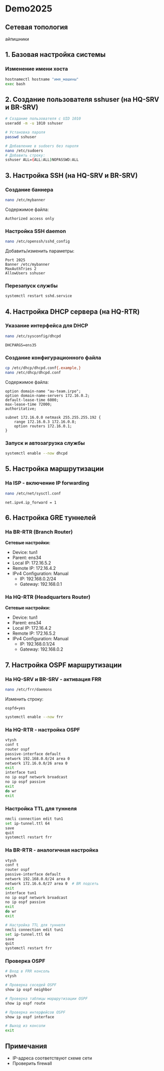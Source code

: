 # Demo2025
## Сетевая топология

айпишники

## 1. Базовая настройка системы

### Изменение имени хоста
```bash
hostnamectl hostname "имя_машины"
exec bash
```

## 2. Создание пользователя sshuser (на HQ-SRV и BR-SRV)

```bash
# Создание пользователя с UID 1010
useradd -m -u 1010 sshuser

# Установка пароля
passwd sshuser

# Добавление в sudoers без пароля
nano /etc/sudoers
# Добавить строку:
sshuser ALL=(ALL:ALL)NOPASSWD:ALL
```

## 3. Настройка SSH (на HQ-SRV и BR-SRV)

### Создание баннера
```bash
nano /etc/mybanner
```
Содержимое файла:
```
Authorized access only
```

### Настройка SSH daemon
```bash
nano /etc/openssh/sshd_config
```
Добавить/изменить параметры:
```
Port 2025
Banner /etc/mybanner
MaxAuthTries 2
AllowUsers sshuser
```

### Перезапуск службы
```bash
systemctl restart sshd.service
```

## 4. Настройка DHCP сервера (на HQ-RTR)

### Указание интерфейса для DHCP
```bash
nano /etc/sysconfig/dhcpd
```
```
DHCPARGS=ens35
```

### Создание конфигурационного файла
```bash
cp /etc/dhcp/dhcpd.conf{.example,}
nano /etc/dhcp/dhcpd.conf
```

Содержимое файла:
```
option domain-name "au-team.irpo";
option domain-name-servers 172.16.0.2;
default-lease-time 6000;
max-lease-time 72000;
authoritative;

subnet 172.16.0.0 netmask 255.255.255.192 {
    range 172.16.0.3 172.16.0.8;
    option routers 172.16.0.1;
}
```

### Запуск и автозагрузка службы
```bash
systemctl enable --now dhcpd
```

## 5. Настройка маршрутизации

### На ISP - включение IP forwarding
```bash
nano /etc/net/sysctl.conf
```
```
net.ipv4.ip_forward = 1
```

## 6. Настройка GRE туннелей

### На BR-RTR (Branch Router)
**Сетевые настройки:**
- Device: tun1
- Parent: ens34
- Local IP: 172.16.5.2
- Remote IP: 172.16.4.2
- IPv4 Configuration: Manual
  - IP: 192.168.0.2/24
  - Gateway: 192.168.0.1

### На HQ-RTR (Headquarters Router)
**Сетевые настройки:**
- Device: tun1
- Parent: ens34
- Local IP: 172.16.4.2
- Remote IP: 172.16.5.2
- IPv4 Configuration: Manual
  - IP: 192.168.0.1/24
  - Gateway: 192.168.0.2

## 7. Настройка OSPF маршрутизации

### На HQ-SRV и BR-SRV - активация FRR
```bash
nano /etc/frr/daemons
```
Изменить строку:
```
ospfd=yes
```

```bash
systemctl enable --now frr
```

### На HQ-RTR - настройка OSPF
```bash
vtysh
conf t
router ospf
passive-interface default
network 192.168.0.0/24 area 0
network 172.16.0.0/26 area 0
exit
interface tun1
no ip ospf network broadcast
no ip ospf passive
exit
do wr
exit
```

### Настройка TTL для туннеля
```bash
nmcli connection edit tun1
set ip-tunnel.ttl 64
save
quit
systemctl restart frr
```

### На BR-RTR - аналогичная настройка
```bash
vtysh
conf t
router ospf
passive-interface default
network 192.168.0.0/24 area 0
network 172.16.6.0/27 area 0  # BR подсеть
exit
interface tun1
no ip ospf network broadcast
no ip ospf passive
exit
do wr
exit

# Настройка TTL для туннеля
nmcli connection edit tun1
set ip-tunnel.ttl 64
save
quit
systemctl restart frr
```

### Проверка OSPF
```bash
# Вход в FRR консоль
vtysh

# Проверка соседей OSPF
show ip ospf neighbor

# Проверка таблицы маршрутизации OSPF
show ip ospf route

# Проверка интерфейсов OSPF
show ip ospf interface

# Выход из консоли
exit
```



## Примечания

- IP-адреса соответствуют схеме сети
- Проверить firewall 
